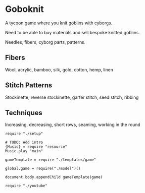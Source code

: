 Goboknit
========

A tycoon game where you knit goblins with cyborgs.

Need to be able to buy materials and sell bespoke knitted goblins.

Needles, fibers, cyborg parts, patterns.

Fibers
------

Wool, acrylic, bamboo, silk, gold, cotton, hemp, linen

Stitch Patterns
---------------

Stockinette, reverse stockinette, garter stitch, seed stitch, ribbing

Techniques
----------

Increasing, decreasing, short rows, seaming, working in the round

    require "./setup"

    # TODO: Add intro
    {Music} = require "resource"
    Music.play "main"

    gameTemplate = require "./templates/game"

    global.game = require("./model")()

    document.body.appendChild gameTemplate(game)

    require "./youtube"
